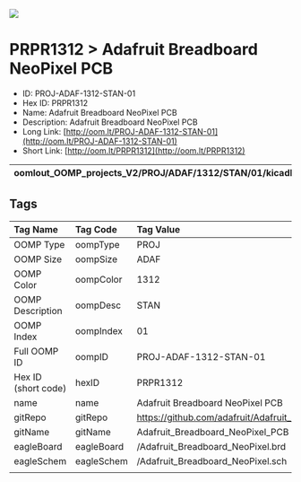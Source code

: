 


  
![][im]
# PRPR1312 > Adafruit Breadboard NeoPixel PCB

- ID: PROJ-ADAF-1312-STAN-01
- Hex ID: PRPR1312
- Name: Adafruit Breadboard NeoPixel PCB
- Description: Adafruit Breadboard NeoPixel PCB
- Long Link: [http://oom.lt/PROJ-ADAF-1312-STAN-01](http://oom.lt/PROJ-ADAF-1312-STAN-01)
- Short Link: [http://oom.lt/PRPR1312](http://oom.lt/PRPR1312)
  

|oomlout_OOMP_projects_V2/PROJ/ADAF/1312/STAN/01/kicadPcb3dFront.png|oomlout_OOMP_projects_V2/PROJ/ADAF/1312/STAN/01/kicadPcb3dBack.png|oomlout_OOMP_projects_V2/PROJ/ADAF/1312/STAN/01/kicadPcb3d.png||
| :---: | :---: | :---: | :---: |

## Tags
  

|Tag Name|Tag Code|Tag Value|
| :--- | :--- | :--- |
|OOMP Type|oompType|PROJ|
|OOMP Size|oompSize|ADAF|
|OOMP Color|oompColor|1312|
|OOMP Description|oompDesc|STAN|
|OOMP Index|oompIndex|01|
|Full OOMP ID|oompID|PROJ-ADAF-1312-STAN-01|
|Hex ID (short code)|hexID|PRPR1312|
|name|name|Adafruit Breadboard NeoPixel PCB|
|gitRepo|gitRepo|https://github.com/adafruit/Adafruit_Breadboard_NeoPixel_PCB|
|gitName|gitName|Adafruit_Breadboard_NeoPixel_PCB|
|eagleBoard|eagleBoard|/Adafruit_Breadboard_NeoPixel.brd|
|eagleSchem|eagleSchem|/Adafruit_Breadboard_NeoPixel.sch|
||||



[im]: PROJ/ADAF/1312/STAN/01/kicadPcb3d_450.png
